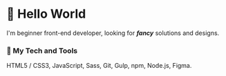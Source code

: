 # :milky_way: Hello World
I'm beginner front-end developer, looking for **_fancy_** solutions and designs.

### :nut_and_bolt: My Tech and Tools
HTML5 / CSS3, JavaScript, Sass, Git, Gulp, npm, Node.js, Figma.

